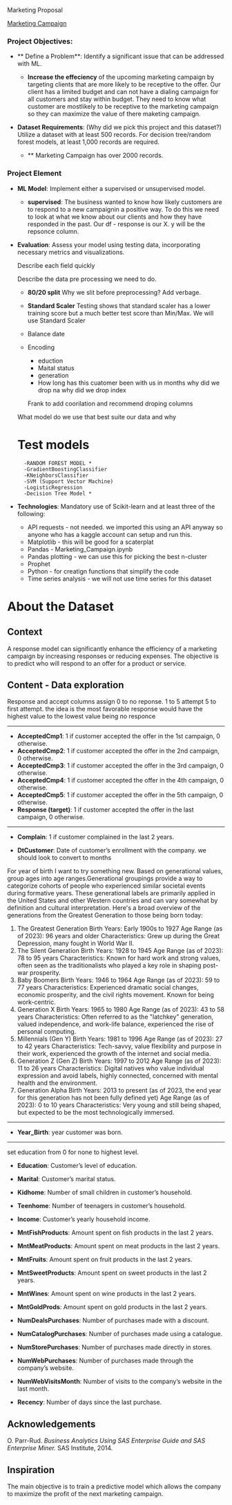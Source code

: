 Marketing Proposal 

[Marketing Campaign](https://www.kaggle.com/datasets/rodsaldanha/arketing-campaign) 



### Project Objectives:
- ** Define a Problem**: Identify a significant issue that can be addressed with ML.
    - **Increase the effeciency** of the upcoming marketing campaign by targeting clients that are more likely to be receptive to the offer. Our client has a limited budget and can not have a dialing campaign for all customers and stay within budget. They need to know what customer are mostlikely to be receptive to the marketing campaign so they can maximize the value of there maketing campaign. 

- **Dataset Requirements**: (Why did we pick this project and this dataset?)
Utilize a dataset with at least 500 records. For decision tree/random forest models, at least 1,000 records are required.
    - ** Marketing Campaign has over 2000 records. 

### Project Element 

- **ML Model**: Implement either a supervised or unsupervised model.
    - **supervised**: The business wanted to know how likely customers are to respond to a new campaignin a positive way. To do this we need to look at what we know about our clients and how they have responded in the past. Our df - response is our X. y will be the repsonce column. 

- **Evaluation**: Assess your model using testing data, incorporating necessary metrics and visualizations.

    Describe each field quickly

    Describe the data pre processing we need to do. 



    - **80/20 split**
        Why we slit before preprocessing? Add verbage. 

    - **Standard Scaler** Testing shows that standard scaler has a lower training score but a much better test score than Min/Max. We will use Standard Scaler
    - Balance date
    - Encoding
        - eduction
        - Maital status
        - generation
        - How long has this cuatomer been with us in months
        why did we drop na
        why did we drop index

        Frank to add coorilation and recommend droping columns
    
    What model do we use that best suite our data and why

    # Test models
        -RANDOM FOREST MODEL *
        -GradientBoostingClassifier
        -KNeighborsClassifier
        -SVM (Support Vector Machine)
        -LogisticRegression
        -Decision Tree Model *


- **Technologies**: Mandatory use of Scikit-learn and at least three of the following:
  - API requests - not needed. we imported this using an API anyway so anyone who has a kaggle account can setup and run this. 
  - Matplotlib - this will be good for a scaterplat 
  - Pandas - Marketing_Campaign.ipynb 
  - Pandas plotting - we can use this for picking the best n-cluster
  - Prophet
  - Python - for creatign functions that simplify the code
  - Time series analysis - we will not use time series for this dataset



# About the Dataset

## Context
A response model can significantly enhance the efficiency of a marketing campaign by increasing responses or reducing expenses. The objective is to predict who will respond to an offer for a product or service.

## Content - Data exploration

Response and accept columns assign 0 to no reponse. 1 to 5 attempt 5 to first attempt. the idea is the most favorable response would have the highest value to the lowest value being no responce
_____________________________________________
- **AcceptedCmp1**: 1 if customer accepted the offer in the 1st campaign, 0 otherwise.
- **AcceptedCmp2**: 1 if customer accepted the offer in the 2nd campaign, 0 otherwise.
- **AcceptedCmp3**: 1 if customer accepted the offer in the 3rd campaign, 0 otherwise.
- **AcceptedCmp4**: 1 if customer accepted the offer in the 4th campaign, 0 otherwise.
- **AcceptedCmp5**: 1 if customer accepted the offer in the 5th campaign, 0 otherwise.
- **Response (target)**: 1 if customer accepted the offer in the last campaign, 0 otherwise.
____________________________________________
- **Complain**: 1 if customer complained in the last 2 years.

- **DtCustomer**: Date of customer’s enrollment with the company. we should look to convert to months


For year of birth I want to try something new. Based on generational values, group ages into 
age ranges.Generational groupings provide a way to categorize cohorts of people who experienced similar societal events during formative years. These generational labels are primarily applied in the United States and other Western countries and can vary somewhat by definition and cultural interpretation. Here's a broad overview of the generations from the Greatest Generation to those being born today:

1. The Greatest Generation
Birth Years: Early 1900s to 1927
Age Range (as of 2023): 96 years and older
Characteristics: Grew up during the Great Depression, many fought in World War II.
2. The Silent Generation
Birth Years: 1928 to 1945
Age Range (as of 2023): 78 to 95 years
Characteristics: Known for hard work and strong values, often seen as the traditionalists who played a key role in shaping post-war prosperity.
3. Baby Boomers
Birth Years: 1946 to 1964
Age Range (as of 2023): 59 to 77 years
Characteristics: Experienced dramatic social changes, economic prosperity, and the civil rights movement. Known for being work-centric.
4. Generation X
Birth Years: 1965 to 1980
Age Range (as of 2023): 43 to 58 years
Characteristics: Often referred to as the "latchkey" generation, valued independence, and work-life balance, experienced the rise of personal computing.
5. Millennials (Gen Y)
Birth Years: 1981 to 1996
Age Range (as of 2023): 27 to 42 years
Characteristics: Tech-savvy, value flexibility and purpose in their work, experienced the growth of the internet and social media.
6. Generation Z (Gen Z)
Birth Years: 1997 to 2012
Age Range (as of 2023): 11 to 26 years
Characteristics: Digital natives who value individual expression and avoid labels, highly connected, concerned with mental health and the environment.
7. Generation Alpha
Birth Years: 2013 to present (as of 2023, the end year for this generation has not been fully defined yet)
Age Range (as of 2023): 0 to 10 years
Characteristics: Very young and still being shaped, but expected to be the most technologically immersed.

_________________________________________________
- **Year_Birth**: year customer was born.
_________________________________________________


set education from 0 for none to highest level.
- **Education**: Customer’s level of education.

- **Marital**: Customer’s marital status.
- **Kidhome**: Number of small children in customer’s household.
- **Teenhome**: Number of teenagers in customer’s household.
- **Income**: Customer’s yearly household income.
- **MntFishProducts**: Amount spent on fish products in the last 2 years.
- **MntMeatProducts**: Amount spent on meat products in the last 2 years.
- **MntFruits**: Amount spent on fruit products in the last 2 years.
- **MntSweetProducts**: Amount spent on sweet products in the last 2 years.
- **MntWines**: Amount spent on wine products in the last 2 years.
- **MntGoldProds**: Amount spent on gold products in the last 2 years.
- **NumDealsPurchases**: Number of purchases made with a discount.
- **NumCatalogPurchases**: Number of purchases made using a catalogue.
- **NumStorePurchases**: Number of purchases made directly in stores.
- **NumWebPurchases**: Number of purchases made through the company’s website.
- **NumWebVisitsMonth**: Number of visits to the company’s website in the last month.
- **Recency**: Number of days since the last purchase.

## Acknowledgements
O. Parr-Rud. *Business Analytics Using SAS Enterprise Guide and SAS Enterprise Miner.* SAS Institute, 2014.

## Inspiration
The main objective is to train a predictive model which allows the company to maximize the profit of the next marketing campaign.


